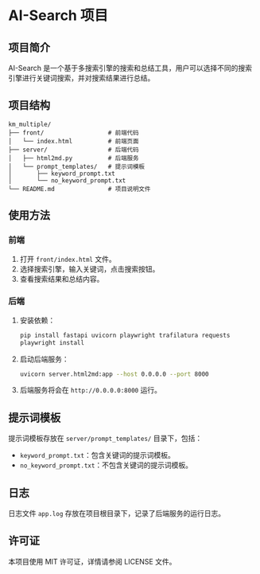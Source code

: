 # AI-Search 项目

## 项目简介

AI-Search 是一个基于多搜索引擎的搜索和总结工具，用户可以选择不同的搜索引擎进行关键词搜索，并对搜索结果进行总结。

## 项目结构

```
km_multiple/
├── front/                  # 前端代码
│   └── index.html          # 前端页面
├── server/                 # 后端代码
│   ├── html2md.py          # 后端服务
│   └── prompt_templates/   # 提示词模板
│       ├── keyword_prompt.txt
│       └── no_keyword_prompt.txt
└── README.md               # 项目说明文件
```

## 使用方法

### 前端

1. 打开 `front/index.html` 文件。
2. 选择搜索引擎，输入关键词，点击搜索按钮。
3. 查看搜索结果和总结内容。

### 后端

1. 安装依赖：

    ```bash
    pip install fastapi uvicorn playwright trafilatura requests
    playwright install
    ```

2. 启动后端服务：

    ```bash
    uvicorn server.html2md:app --host 0.0.0.0 --port 8000
    ```

3. 后端服务将会在 `http://0.0.0.0:8000` 运行。

## 提示词模板

提示词模板存放在 `server/prompt_templates/` 目录下，包括：

- `keyword_prompt.txt`：包含关键词的提示词模板。
- `no_keyword_prompt.txt`：不包含关键词的提示词模板。

## 日志

日志文件 `app.log` 存放在项目根目录下，记录了后端服务的运行日志。

## 许可证

本项目使用 MIT 许可证，详情请参阅 LICENSE 文件。